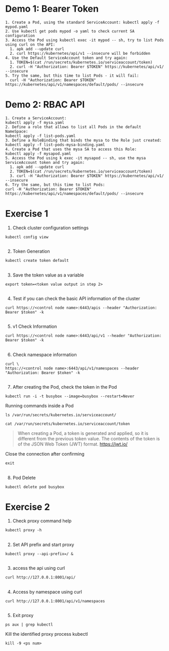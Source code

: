 # Demo 1: Bearer Token
```
1. Create a Pod, using the standard ServiceAccount: kubectl apply -f
mypod.yaml
2. Use kubectl get pods mypod -o yaml to check current SA configuration
3. Access the Pod using kubectl exec -it mypod -- sh, try to list Pods using curl on the API:
  1. apk add --update curl
  2. curl https://kubernetes/api/v1 --insecure will be forbidden
4. Use the Default ServiceAccount token and try again:
  1. TOKEN=$(cat /run/secrets/kubernetes.io/serviceaccount/token)
  2. curl -H "Authorization: Bearer $TOKEN" https://kubernetes/api/v1/ --insecure
5. Try the same, but this time to list Pods - it will fail:
  curl -H "Authorization: Bearer $TOKEN" https://kubernetes/api/v1/namespaces/default/pods/ --insecure
```

# Demo 2: RBAC API 
```
1. Create a ServiceAccount: 
kubectl apply -f mysa.yaml
2. Define a role that allows to list all Pods in the default NameSpace: 
kubectl apply -f list-pods.yaml
3. Define a RoleBinding that binds the mysa to the Role just created: 
kubectl apply -f list-pods-mysa-binding.yaml
4. Create a Pod that uses the mysa SA to access this Role: 
kubectl apply -f mysapod.yaml
5. Access the Pod using k exec -it mysapod -- sh, use the mysa ServiceAccount token and try again:
  1. apk add --update curl
  2. TOKEN=$(cat /run/secrets/kubernetes.io/serviceaccount/token)
  3. curl -H "Authorization: Bearer $TOKEN" https://kubernetes/api/v1/ --insecure
6. Try the same, but this time to list Pods:
curl -H "Authorization: Bearer $TOKEN" https://kubernetes/api/v1/namespaces/default/pods/ --insecure
```

# Exercise 1


1. Check cluster configuration settings
```
kubectl config view
```

##

2. Token Generation
```
kubectl create token default
```

##


3. Save the token value as a variable
```
export token=<token value output in step 2>
```

##

4. Test if you can check the basic API information of the cluster
```
curl https://<control node name>:6443/apis --header "Authorization: Bearer $token" -k
```

##

5. v1 Check Information
```
curl https://<control node name>:6443/api/v1 --header "Authorization: Bearer $token" -k
```

##

6. Check namespace information
```
curl \
https://<control node name>:6443/api/v1/namespaces --header "Authorization: Bearer $token" -k
```

##

7. After creating the Pod, check the token in the Pod
```
kubectl run -i -t busybox --image=busybox --restart=Never
```
Running commands inside a Pod
```
ls /var/run/secrets/kubernetes.io/serviceaccount/
```
```
cat /var/run/secrets/kubernetes.io/serviceaccount/token
```

> When creating a Pod, a token is generated and applied, so it is different from the previous token value. The contents of the token is of the JSON Web Token (JWT) format. https://jwt.io/


Close the connection after confirming

```
exit
```

##

8. Pod Delete
```
kubectl delete pod busybox
```


# Exercise 2


1. Check proxy command help
```
kubectl proxy -h
```

##

2. Set API prefix and start proxy
```
kubectl proxy --api-prefix=/ &
```

##

3. access the api using curl
```
curl http://127.0.0.1:8001/api/
```

##

4. Access by namespace using curl
```
curl http://127.0.0.1:8001/api/v1/namespaces
```

##

5. Exit proxy
```
ps aux | grep kubectl
```
Kill the identified proxy process kubectl
```
kill -9 <ps num>
```

